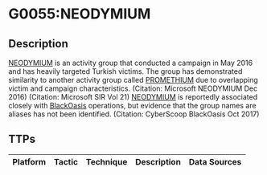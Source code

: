 # G0055:NEODYMIUM

## Description

[NEODYMIUM](https://attack.mitre.org/groups/G0055) is an activity group that conducted a campaign in May 2016 and has heavily targeted Turkish victims. The group has demonstrated similarity to another activity group called [PROMETHIUM](https://attack.mitre.org/groups/G0056) due to overlapping victim and campaign characteristics. (Citation: Microsoft NEODYMIUM Dec 2016) (Citation: Microsoft SIR Vol 21) [NEODYMIUM](https://attack.mitre.org/groups/G0055) is reportedly associated closely with [BlackOasis](https://attack.mitre.org/groups/G0063) operations, but evidence that the group names are aliases has not been identified. (Citation: CyberScoop BlackOasis Oct 2017)

## TTPs

|Platform|Tactic|Technique|Description|Data Sources|
|---|---|---|---|---|
